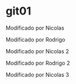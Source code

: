 # git01

Modificado por Nicolas

Modificado por Rodrigo

Modificado por Nicolas 2

Modificado por Rodrigo 2

Modificado por Nicolas 3
